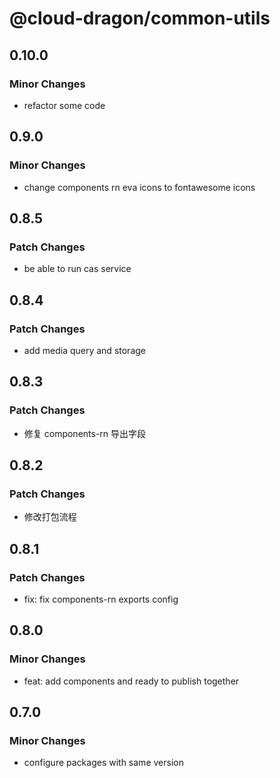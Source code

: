 # @cloud-dragon/common-utils

## 0.10.0

### Minor Changes

- refactor some code

## 0.9.0

### Minor Changes

- change components rn eva icons to fontawesome icons

## 0.8.5

### Patch Changes

- be able to run cas service

## 0.8.4

### Patch Changes

- add media query and storage

## 0.8.3

### Patch Changes

- 修复 components-rn 导出字段

## 0.8.2

### Patch Changes

- 修改打包流程

## 0.8.1

### Patch Changes

- fix: fix components-rn exports config

## 0.8.0

### Minor Changes

- feat: add components and ready to publish together

## 0.7.0

### Minor Changes

- configure packages with same version
